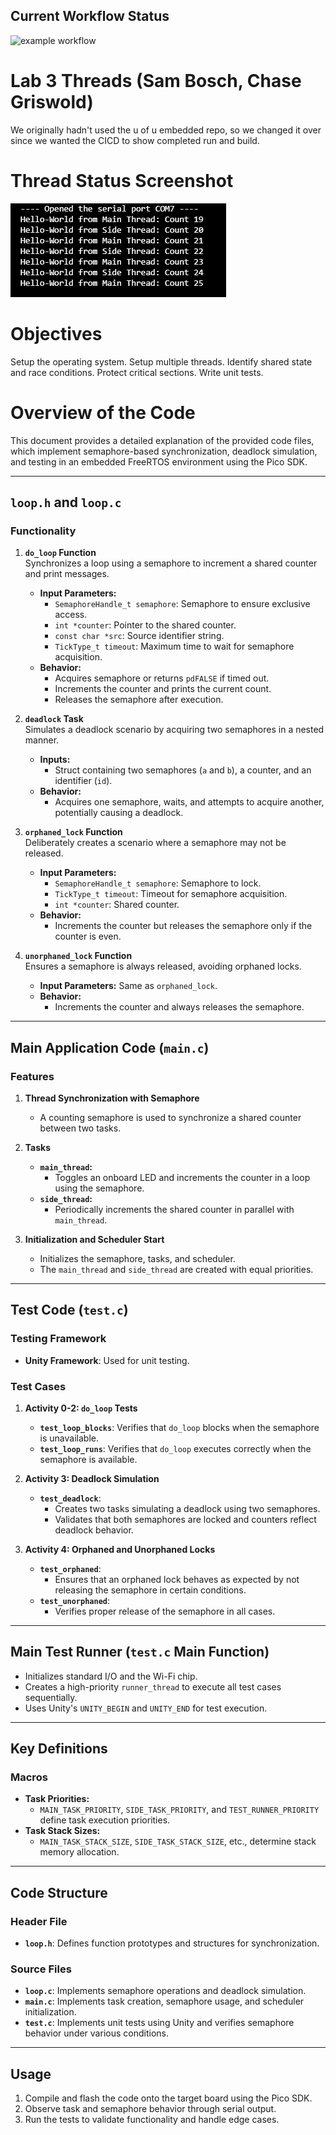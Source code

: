 ## Current Workflow Status

![example workflow](https://github.com/uofu-emb/2024_lab3_Samuel_Chase/actions/workflows/main.yml/badge.svg)

# Lab 3 Threads (Sam Bosch, Chase Griswold)
We originally hadn't used the u of u embedded repo, so we changed it over since we wanted the CICD to show completed run and build.

# Thread Status Screenshot
![Application Screenshot](https://github.com/uofu-emb/2024_lab3_Samuel_Chase/blob/chase_branch1/helloworld_threads.png)

# Objectives
Setup the operating system.
Setup multiple threads.
Identify shared state and race conditions.
Protect critical sections.
Write unit tests.

# Overview of the Code

This document provides a detailed explanation of the provided code files, which implement semaphore-based synchronization, deadlock simulation, and testing in an embedded FreeRTOS environment using the Pico SDK.

---

## `loop.h` and `loop.c`

### Functionality

1. **`do_loop` Function**  
   Synchronizes a loop using a semaphore to increment a shared counter and print messages. 
   - **Input Parameters:**
     - `SemaphoreHandle_t semaphore`: Semaphore to ensure exclusive access.
     - `int *counter`: Pointer to the shared counter.
     - `const char *src`: Source identifier string.
     - `TickType_t timeout`: Maximum time to wait for semaphore acquisition.
   - **Behavior:** 
     - Acquires semaphore or returns `pdFALSE` if timed out.
     - Increments the counter and prints the current count.
     - Releases the semaphore after execution.

2. **`deadlock` Task**  
   Simulates a deadlock scenario by acquiring two semaphores in a nested manner.  
   - **Inputs:**  
     - Struct containing two semaphores (`a` and `b`), a counter, and an identifier (`id`).  
   - **Behavior:**  
     - Acquires one semaphore, waits, and attempts to acquire another, potentially causing a deadlock.

3. **`orphaned_lock` Function**  
   Deliberately creates a scenario where a semaphore may not be released.  
   - **Input Parameters:**  
     - `SemaphoreHandle_t semaphore`: Semaphore to lock.  
     - `TickType_t timeout`: Timeout for semaphore acquisition.  
     - `int *counter`: Shared counter.  
   - **Behavior:**  
     - Increments the counter but releases the semaphore only if the counter is even.

4. **`unorphaned_lock` Function**  
   Ensures a semaphore is always released, avoiding orphaned locks.  
   - **Input Parameters:** Same as `orphaned_lock`.  
   - **Behavior:**  
     - Increments the counter and always releases the semaphore.

---

## Main Application Code (`main.c`)

### Features

1. **Thread Synchronization with Semaphore**  
   - A counting semaphore is used to synchronize a shared counter between two tasks.

2. **Tasks**  
   - **`main_thread`:**  
     - Toggles an onboard LED and increments the counter in a loop using the semaphore.  
   - **`side_thread`:**  
     - Periodically increments the shared counter in parallel with `main_thread`.  

3. **Initialization and Scheduler Start**  
   - Initializes the semaphore, tasks, and scheduler.  
   - The `main_thread` and `side_thread` are created with equal priorities.

---

## Test Code (`test.c`)

### Testing Framework

- **Unity Framework**: Used for unit testing.

### Test Cases

1. **Activity 0-2: `do_loop` Tests**
   - **`test_loop_blocks`**: Verifies that `do_loop` blocks when the semaphore is unavailable.  
   - **`test_loop_runs`**: Verifies that `do_loop` executes correctly when the semaphore is available.

2. **Activity 3: Deadlock Simulation**
   - **`test_deadlock`**:  
     - Creates two tasks simulating a deadlock using two semaphores.  
     - Validates that both semaphores are locked and counters reflect deadlock behavior.

3. **Activity 4: Orphaned and Unorphaned Locks**
   - **`test_orphaned`**:  
     - Ensures that an orphaned lock behaves as expected by not releasing the semaphore in certain conditions.  
   - **`test_unorphaned`**:  
     - Verifies proper release of the semaphore in all cases.

---

## Main Test Runner (`test.c` Main Function)

- Initializes standard I/O and the Wi-Fi chip.  
- Creates a high-priority `runner_thread` to execute all test cases sequentially.  
- Uses Unity's `UNITY_BEGIN` and `UNITY_END` for test execution.

---

## Key Definitions

### Macros
- **Task Priorities:**
  - `MAIN_TASK_PRIORITY`, `SIDE_TASK_PRIORITY`, and `TEST_RUNNER_PRIORITY` define task execution priorities.
- **Task Stack Sizes:**
  - `MAIN_TASK_STACK_SIZE`, `SIDE_TASK_STACK_SIZE`, etc., determine stack memory allocation.

---

## Code Structure

### Header File
- **`loop.h`**: Defines function prototypes and structures for synchronization.

### Source Files
- **`loop.c`**: Implements semaphore operations and deadlock simulation.
- **`main.c`**: Implements task creation, semaphore usage, and scheduler initialization.
- **`test.c`**: Implements unit tests using Unity and verifies semaphore behavior under various conditions.

---

## Usage

1. Compile and flash the code onto the target board using the Pico SDK.  
2. Observe task and semaphore behavior through serial output.  
3. Run the tests to validate functionality and handle edge cases.

